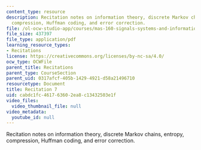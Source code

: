 ```yaml
---
content_type: resource
description: Recitation notes on information theory, discrete Markov chains, entropy,
  compression, Huffman coding, and error correction.
file: /ol-ocw-studio-app/courses/mas-160-signals-systems-and-information-for-media-technology-fall-2007/cabdc1fc461763602ea8c13432503e1f_rec7.pdf
file_size: 437397
file_type: application/pdf
learning_resource_types:
- Recitations
license: https://creativecommons.org/licenses/by-nc-sa/4.0/
ocw_type: OCWFile
parent_title: Recitations
parent_type: CourseSection
parent_uid: 0317afcf-405b-1429-4921-d58a21496710
resourcetype: Document
title: Recitation 7
uid: cabdc1fc-4617-6360-2ea8-c13432503e1f
video_files:
  video_thumbnail_file: null
video_metadata:
  youtube_id: null
---
```

Recitation notes on information theory, discrete Markov chains, entropy, compression, Huffman coding, and error correction.